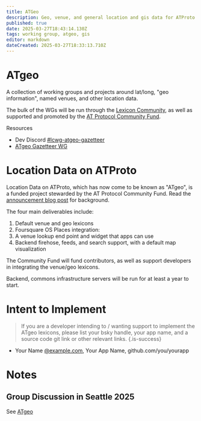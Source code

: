 ```yaml
---
title: ATGeo
description: Geo, venue, and general location and gis data for ATProto
published: true
date: 2025-03-27T18:43:14.130Z
tags: working group, atgeo, gis
editor: markdown
dateCreated: 2025-03-27T18:33:13.710Z
---
```


# ATgeo

A collection of working groups and projects around lat/long, "geo information", named venues, and other location data.

The bulk of the WGs will be run through the [Lexicon Community](/lexicon-community), as well as supported and promoted by the [AT Protocol Community Fund](/atproto-community-fund).

Resources
* Dev Discord [#lcwg-atgeo-gazetteer](https://discord.com/channels/1097580399187738645/1354817305594302647)
* [ATgeo Gazetteer WG](https://github.com/lexicon-community/wg-atgeo-gazetteer)

# Location Data on ATProto

Location Data on ATProto, which has now come to be known as "ATgeo", is a funded project stewarded by the AT Protocol Community Fund. Read the [announcement blog post](https://atprotocol.dev/location-data-on-at-protocol-the-second-community-fund-project/) for background.

The four main deliverables include:

1) Default venue and geo lexicons
2) Foursquare OS Places integration:
3) A venue lookup end point and widget that apps can use
4) Backend firehose, feeds, and search support, with a default map visualization

The Community Fund will fund contributors, as well as support developers in integrating the venue/geo lexicons.

Backend, commons infrastructure servers will be run for at least a year to start.

# Intent to Implement

> If you are a developer intending to / wanting support to implement the ATgeo lexicons, please list your bsky handle, your app name, and a source code git link or other relevant links.
{.is-success}

* Your Name [@example.com](https://bsky.app/profile/example.com), Your App Name, github.com/you/yourapp


# Notes

## Group Discussion in Seattle 2025

See [ATgeo](https://wiki.atprotocol.community/en/atmosphereconf/seattle2025/atgeo)




